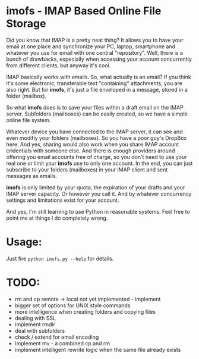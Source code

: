 imofs - IMAP Based Online File Storage
==========

Did you know that IMAP is a pretty neat thing? It allows you to have
your email at one place and synchronize your PC, laptop, smartphone
and whatever you use for email with one central "repository". Well,
there is a bunch of drawbacks, especially when accessing your account
concurrently from different clients, but anyway it's cool.

IMAP basically works with emails. So, what actually is an email? If you think it's some electronic,
transferable text "containing" attachments, you are also right. But
for **imofs**, it's just a file enveloped in a message, stored in a
folder (mailbox).

So what **imofs** does is to save your files within a draft email on
the IMAP server. Subfolders (mailboxes) can be easily created, so we have a simple online file system.

Whatever device you have connected to the IMAP
server, it can see and even modifiy your folders (mailboxes). So you have a poor
guy's DropBox here. And yes, sharing would also work when you share
IMAP account cridentials with someone else. And there is enough
providers around offering you email accounts free of charge, so you
don't need to use your real one or limit your **imofs** use to only
one account. In the end, you can just subscribe to your folders
(mailboxes) in your IMAP client and sent messages as emails.

**imofs** is only limited by your quota, the expiration of your drafts and your
IMAP server capacity. Or however you call it. And by whatever
concurrency settings and limitations exist for your account.

And yes, I'm still learning to use Python in reasonable systems. Feel
free to point me at things I do completely wrong.

# Usage: #

Just fire `python imofs.py --help` for details.

# TODO: #

- rm and cp remote -> local not yet implemented - implement
- bigger set of options for UNIX style commands
- more intelligence when creating folders and copying files
- dealing with SSL
- implement rmdir
- deal with subfolders
- check / extend for email encoding
- implement mv - a combined cp and rm
- implement intelligent rewrite logic when the same file already exists
